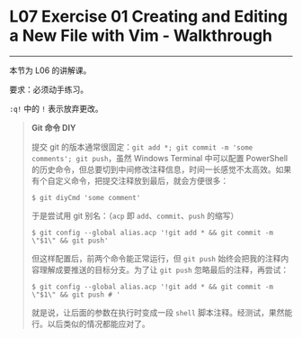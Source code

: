 # L07 Exercise 01 Creating and Editing a New File with Vim - Walkthrough
---

本节为 L06 的讲解课。



要求：必须动手练习。



`:q!` 中的 `!` 表示放弃更改。



> **Git 命令 DIY**
>
> 提交 git 的版本通常很固定：`git add *; git commit -m 'some comments'; git push`，虽然 Windows Terminal 中可以配置 PowerShell 的历史命令，但总要切到中间修改注释信息，时间一长感觉不太高效。如果有个自定义命令，把提交注释放到最后，就会方便很多：
>
> ```shell
> $ git diyCmd 'some comment'
> ```
>
> 于是尝试用 git 别名：（`acp` 即 `add`、`commit`、`push` 的缩写）
>
> ```shell
> $ git config --global alias.acp '!git add * && git commit -m \"$1\" && git push'
> ```
>
> 但这样配置后，前两个命令能正常运行，但 `git push` 始终会把我的注释内容理解成要推送的目标分支。为了让 `git push` 忽略最后的注释，再尝试：
>
> ```shell
> $ git config --global alias.acp '!git add * && git commit -m \"$1\" && git push # '
> ```
>
> 就是说，让后面的参数在执行时变成一段 `shell` 脚本注释。经测试，果然能行。以后类似的情况都能应对了。
